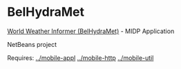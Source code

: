# BelHydraMet

[World Weather Informer (BelHydraMet)](http://varankin.by/?page=software/02&lang=en) - MIDP Application

NetBeans project

Requires: 
[../mobile-appl](https://github.com/nvaranki/mobile-appl) 
[../mobile-http](https://github.com/nvaranki/mobile-http) 
[../mobile-util](https://github.com/nvaranki/mobile-util)
